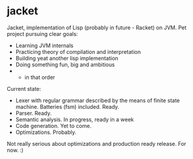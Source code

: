 jacket
===

Jacket, implementation of Lisp (probably in future - Racket) on JVM.
Pet project pursuing clear goals:
* Learning JVM internals
* Practicing theory of compilation and interpretation
* Building yeat another lisp implementation
* Doing something fun, big and ambitious
* - in that order

Current state:
* Lexer with regular grammar described by the means of finite state machine. Batteries (fsm) included. Ready.
* Parser. Ready.
* Semantic analysis. In progress, ready in a week
* Code generation. Yet to come.
* Optimizations. Probably.

Not really serious about optimizations and production ready release. For now. :)